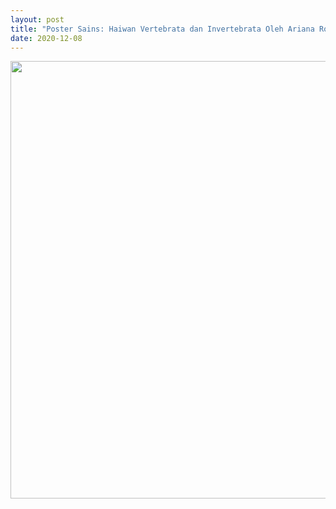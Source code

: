 ```yaml
---
layout: post
title: "Poster Sains: Haiwan Vertebrata dan Invertebrata Oleh Ariana Rose"
date: 2020-12-08
---
```


<center>
    <img src="{{ '/arianarose_poster.jpeg'}}" width="700px" alt=""> 
